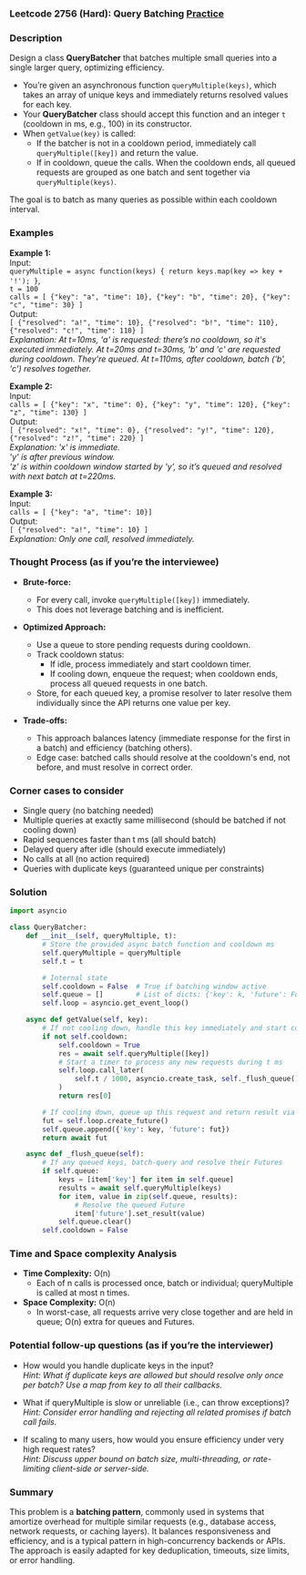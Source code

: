 ### Leetcode 2756 (Hard): Query Batching [Practice](https://leetcode.com/problems/query-batching)

### Description  
Design a class **QueryBatcher** that batches multiple small queries into a single larger query, optimizing efficiency.  
- You’re given an asynchronous function `queryMultiple(keys)`, which takes an array of unique keys and immediately returns resolved values for each key.  
- Your **QueryBatcher** class should accept this function and an integer `t` (cooldown in ms, e.g., 100) in its constructor.
- When `getValue(key)` is called:
  - If the batcher is not in a cooldown period, immediately call `queryMultiple([key])` and return the value.
  - If in cooldown, queue the calls. When the cooldown ends, all queued requests are grouped as one batch and sent together via `queryMultiple(keys)`.

The goal is to batch as many queries as possible within each cooldown interval.

### Examples  

**Example 1:**  
Input:  
``queryMultiple = async function(keys) { return keys.map(key => key + '!'); }``,  
``t = 100``  
``calls = [ {"key": "a", "time": 10}, {"key": "b", "time": 20}, {"key": "c", "time": 30} ]``  
Output:  
``[ {"resolved": "a!", "time": 10}, {"resolved": "b!", "time": 110}, {"resolved": "c!", "time": 110} ]``  
*Explanation: At t=10ms, 'a' is requested: there’s no cooldown, so it's executed immediately.
At t=20ms and t=30ms, 'b' and 'c' are requested during cooldown. They're queued.
At t=110ms, after cooldown, batch ('b', 'c') resolves together.*

**Example 2:**  
Input:  
``calls = [ {"key": "x", "time": 0}, {"key": "y", "time": 120}, {"key": "z", "time": 130} ]``  
Output:  
``[ {"resolved": "x!", "time": 0}, {"resolved": "y!", "time": 120}, {"resolved": "z!", "time": 220} ]``  
*Explanation: 'x' is immediate.  
'y' is after previous window.  
'z' is within cooldown window started by 'y', so it’s queued and resolved with next batch at t=220ms.*

**Example 3:**  
Input:  
``calls = [ {"key": "a", "time": 10}]``  
Output:  
``[ {"resolved": "a!", "time": 10} ]``  
*Explanation: Only one call, resolved immediately.*

### Thought Process (as if you’re the interviewee)  
- **Brute-force:**  
  - For every call, invoke `queryMultiple([key])` immediately.  
  - This does not leverage batching and is inefficient.

- **Optimized Approach:**  
  - Use a queue to store pending requests during cooldown.
  - Track cooldown status:  
    - If idle, process immediately and start cooldown timer.
    - If cooling down, enqueue the request; when cooldown ends, process all queued requests in one batch.
  - Store, for each queued key, a promise resolver to later resolve them individually since the API returns one value per key.
- **Trade-offs:**  
  - This approach balances latency (immediate response for the first in a batch) and efficiency (batching others).
  - Edge case: batched calls should resolve at the cooldown's end, not before, and must resolve in correct order.

### Corner cases to consider  
- Single query (no batching needed)
- Multiple queries at exactly same millisecond (should be batched if not cooling down)
- Rapid sequences faster than t ms (all should batch)
- Delayed query after idle (should execute immediately)
- No calls at all (no action required)
- Queries with duplicate keys (guaranteed unique per constraints)

### Solution

```python
import asyncio

class QueryBatcher:
    def __init__(self, queryMultiple, t):
        # Store the provided async batch function and cooldown ms
        self.queryMultiple = queryMultiple
        self.t = t

        # Internal state
        self.cooldown = False  # True if batching window active
        self.queue = []        # List of dicts: {'key': k, 'future': Future}
        self.loop = asyncio.get_event_loop()

    async def getValue(self, key):
        # If not cooling down, handle this key immediately and start cooldown
        if not self.cooldown:
            self.cooldown = True
            res = await self.queryMultiple([key])
            # Start a timer to process any new requests during t ms
            self.loop.call_later(
                self.t / 1000, asyncio.create_task, self._flush_queue()
            )
            return res[0]

        # If cooling down, queue up this request and return result via Future
        fut = self.loop.create_future()
        self.queue.append({'key': key, 'future': fut})
        return await fut

    async def _flush_queue(self):
        # If any queued keys, batch-query and resolve their Futures
        if self.queue:
            keys = [item['key'] for item in self.queue]
            results = await self.queryMultiple(keys)
            for item, value in zip(self.queue, results):
                # Resolve the queued Future
                item['future'].set_result(value)
            self.queue.clear()
        self.cooldown = False
```

### Time and Space complexity Analysis  

- **Time Complexity:** O(n)  
  - Each of n calls is processed once, batch or individual; queryMultiple is called at most n times.
- **Space Complexity:** O(n)  
  - In worst-case, all requests arrive very close together and are held in queue; O(n) extra for queues and Futures.


### Potential follow-up questions (as if you’re the interviewer)  

- How would you handle duplicate keys in the input?  
  *Hint: What if duplicate keys are allowed but should resolve only once per batch? Use a map from key to all their callbacks.*

- What if queryMultiple is slow or unreliable (i.e., can throw exceptions)?  
  *Hint: Consider error handling and rejecting all related promises if batch call fails.*

- If scaling to many users, how would you ensure efficiency under very high request rates?  
  *Hint: Discuss upper bound on batch size, multi-threading, or rate-limiting client-side or server-side.*

### Summary
This problem is a **batching pattern**, commonly used in systems that amortize overhead for multiple similar requests (e.g., database access, network requests, or caching layers). It balances responsiveness and efficiency, and is a typical pattern in high-concurrency backends or APIs. The approach is easily adapted for key deduplication, timeouts, size limits, or error handling.
